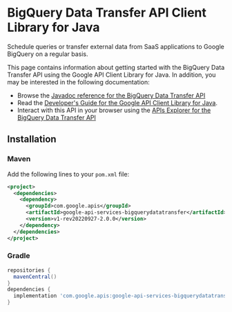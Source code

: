 # BigQuery Data Transfer API Client Library for Java

Schedule queries or transfer external data from SaaS applications to Google BigQuery on a regular basis.

This page contains information about getting started with the BigQuery Data Transfer API
using the Google API Client Library for Java. In addition, you may be interested
in the following documentation:

* Browse the [Javadoc reference for the BigQuery Data Transfer API][javadoc]
* Read the [Developer's Guide for the Google API Client Library for Java][google-api-client].
* Interact with this API in your browser using the [APIs Explorer for the BigQuery Data Transfer API][api-explorer]

## Installation

### Maven

Add the following lines to your `pom.xml` file:

```xml
<project>
  <dependencies>
    <dependency>
      <groupId>com.google.apis</groupId>
      <artifactId>google-api-services-bigquerydatatransfer</artifactId>
      <version>v1-rev20220927-2.0.0</version>
    </dependency>
  </dependencies>
</project>
```

### Gradle

```gradle
repositories {
  mavenCentral()
}
dependencies {
  implementation 'com.google.apis:google-api-services-bigquerydatatransfer:v1-rev20220927-2.0.0'
}
```

[javadoc]: https://googleapis.dev/java/google-api-services-bigquerydatatransfer/latest/index.html
[google-api-client]: https://github.com/googleapis/google-api-java-client/
[api-explorer]: https://developers.google.com/apis-explorer/#p/bigquerydatatransfer/v1/
